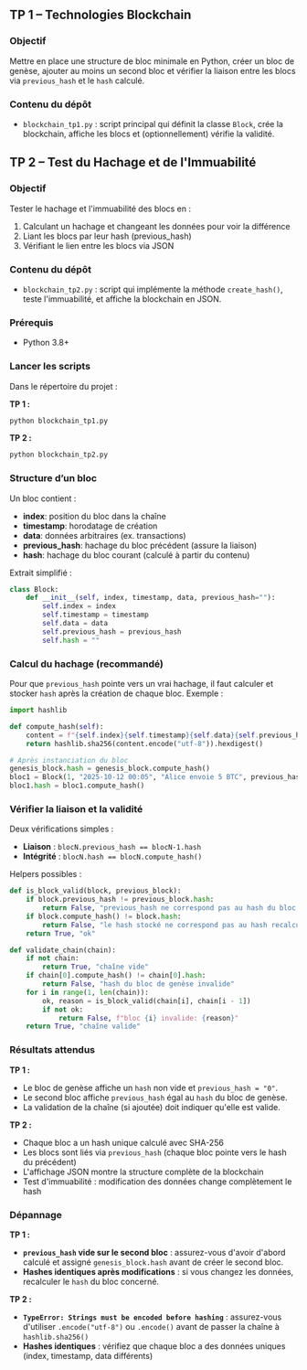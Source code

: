 ## TP 1 – Technologies Blockchain

### Objectif
Mettre en place une structure de bloc minimale en Python, créer un bloc de genèse, ajouter au moins un second bloc et vérifier la liaison entre les blocs via `previous_hash` et le `hash` calculé.

### Contenu du dépôt
- `blockchain_tp1.py` : script principal qui définit la classe `Block`, crée la blockchain, affiche les blocs et (optionnellement) vérifie la validité.

## TP 2 – Test du Hachage et de l'Immuabilité

### Objectif
Tester le hachage et l'immuabilité des blocs en :
1. Calculant un hachage et changeant les données pour voir la différence
2. Liant les blocs par leur hash (previous_hash)
3. Vérifiant le lien entre les blocs via JSON

### Contenu du dépôt
- `blockchain_tp2.py` : script qui implémente la méthode `create_hash()`, teste l'immuabilité, et affiche la blockchain en JSON.

### Prérequis
- Python 3.8+

### Lancer les scripts
Dans le répertoire du projet :

**TP 1 :**
```bash
python blockchain_tp1.py
```

**TP 2 :**
```bash
python blockchain_tp2.py
```

### Structure d’un bloc
Un bloc contient :
- **index**: position du bloc dans la chaîne
- **timestamp**: horodatage de création
- **data**: données arbitraires (ex. transactions)
- **previous_hash**: hachage du bloc précédent (assure la liaison)
- **hash**: hachage du bloc courant (calculé à partir du contenu)

Extrait simplifié :
```python
class Block:
    def __init__(self, index, timestamp, data, previous_hash=""):
        self.index = index
        self.timestamp = timestamp
        self.data = data
        self.previous_hash = previous_hash
        self.hash = ""
```

### Calcul du hachage (recommandé)
Pour que `previous_hash` pointe vers un vrai hachage, il faut calculer et stocker `hash` après la création de chaque bloc. Exemple :
```python
import hashlib

def compute_hash(self):
    content = f"{self.index}{self.timestamp}{self.data}{self.previous_hash}"
    return hashlib.sha256(content.encode("utf-8")).hexdigest()

# Après instanciation du bloc
genesis_block.hash = genesis_block.compute_hash()
bloc1 = Block(1, "2025-10-12 00:05", "Alice envoie 5 BTC", previous_hash=genesis_block.hash)
bloc1.hash = bloc1.compute_hash()
```

### Vérifier la liaison et la validité
Deux vérifications simples :
- **Liaison** : `blocN.previous_hash == blocN-1.hash`
- **Intégrité** : `blocN.hash == blocN.compute_hash()`

Helpers possibles :
```python
def is_block_valid(block, previous_block):
    if block.previous_hash != previous_block.hash:
        return False, "previous_hash ne correspond pas au hash du bloc précédent"
    if block.compute_hash() != block.hash:
        return False, "le hash stocké ne correspond pas au hash recalculé"
    return True, "ok"

def validate_chain(chain):
    if not chain:
        return True, "chaîne vide"
    if chain[0].compute_hash() != chain[0].hash:
        return False, "hash du bloc de genèse invalide"
    for i in range(1, len(chain)):
        ok, reason = is_block_valid(chain[i], chain[i - 1])
        if not ok:
            return False, f"bloc {i} invalide: {reason}"
    return True, "chaîne valide"
```

### Résultats attendus

**TP 1 :**
- Le bloc de genèse affiche un `hash` non vide et `previous_hash = "0"`.
- Le second bloc affiche `previous_hash` égal au `hash` du bloc de genèse.
- La validation de la chaîne (si ajoutée) doit indiquer qu'elle est valide.

**TP 2 :**
- Chaque bloc a un hash unique calculé avec SHA-256
- Les blocs sont liés via `previous_hash` (chaque bloc pointe vers le hash du précédent)
- L'affichage JSON montre la structure complète de la blockchain
- Test d'immuabilité : modification des données change complètement le hash

### Dépannage

**TP 1 :**
- **`previous_hash` vide sur le second bloc** : assurez-vous d'avoir d'abord calculé et assigné `genesis_block.hash` avant de créer le second bloc.
- **Hashes identiques après modifications** : si vous changez les données, recalculer le `hash` du bloc concerné.

**TP 2 :**
- **`TypeError: Strings must be encoded before hashing`** : assurez-vous d'utiliser `.encode("utf-8")` ou `.encode()` avant de passer la chaîne à `hashlib.sha256()`
- **Hashes identiques** : vérifiez que chaque bloc a des données uniques (index, timestamp, data différents)



